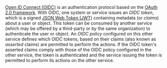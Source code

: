 [Open ID Connect (OIDC)](https://openid.net/developers/how-connect-works/) is an authentication protocol based on the [OAuth 2.0 framework](https://auth0.com/docs/authenticate/protocols/oauth/). With OIDC, one system or service issues an _OIDC token_, which is a signed [JSON Web Token (JWT)](https://jwt.io/) containing metadata (or _claims_) about a user or object. This token can be consumed by another service (which may be offered by a third-party or by the same organization) to authenticate the user or object. An _OIDC policy_ configured on this other service defines which OIDC tokens, based on their claims (also known as _asserted_ claims) are permitted to perform the actions. If the OIDC token's asserted claims comply with those of the OIDC policy configured in the other service, the token is authenticated and the service issuing the token is permitted to perform its actions on the other service.
